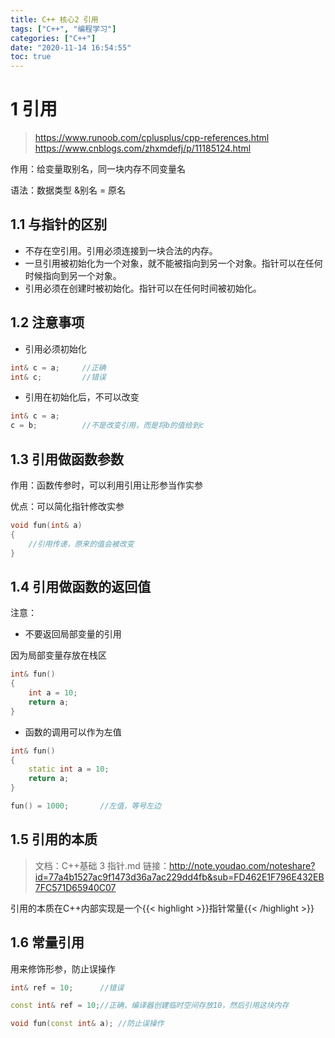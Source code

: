```yaml
---
title: C++ 核心2 引用
tags: ["C++", "编程学习"]
categories: ["C++"]
date: "2020-11-14 16:54:55"
toc: true
---
```



# 1 引用
> https://www.runoob.com/cplusplus/cpp-references.html
> https://www.cnblogs.com/zhxmdefj/p/11185124.html

作用：给变量取别名，同一块内存不同变量名

语法：数据类型 &别名 = 原名

## 1.1 与指针的区别
- 不存在空引用。引用必须连接到一块合法的内存。
- 一旦引用被初始化为一个对象，就不能被指向到另一个对象。指针可以在任何时候指向到另一个对象。
- 引用必须在创建时被初始化。指针可以在任何时间被初始化。

## 1.2 注意事项
- 引用必须初始化
```cpp
int& c = a;     //正确
int& c;         //错误
```

- 引用在初始化后，不可以改变
```cpp
int& c = a;
c = b;          //不是改变引用，而是将b的值给到c
```

## 1.3 引用做函数参数
作用：函数传参时，可以利用引用让形参当作实参

优点：可以简化指针修改实参
```cpp
void fun(int& a)
{
    //引用传递，原来的值会被改变
}
```

## 1.4 引用做函数的返回值
注意：
- 不要返回局部变量的引用

因为局部变量存放在栈区
```cpp
int& fun()
{
    int a = 10;
    return a;
}
```

- 函数的调用可以作为左值
```cpp
int& fun()
{
    static int a = 10;
    return a;
}

fun() = 1000;       //左值，等号左边
```

## 1.5 引用的本质
> 文档：C++基础 3 指针.md
链接：http://note.youdao.com/noteshare?id=77a4b1527ac9f1473d36a7ac229dd4fb&sub=FD462E1F796E432EB7FC571D65940C07

引用的本质在C++内部实现是一个{{< highlight >}}指针常量{{< /highlight >}}

## 1.6 常量引用
用来修饰形参，防止误操作

```cpp
int& ref = 10;      //错误

const int& ref = 10;//正确，编译器创建临时空间存放10，然后引用这块内存

void fun(const int& a); //防止误操作
```